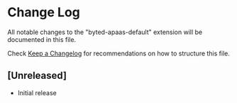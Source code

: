 # Change Log

All notable changes to the "byted-apaas-default" extension will be documented in this file.

Check [Keep a Changelog](http://keepachangelog.com/) for recommendations on how to structure this file.

## [Unreleased]

- Initial release
